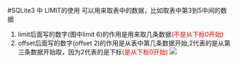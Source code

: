 #SQLite3 中 LIMIT的使用
	可以用来取表中的数据，比如取表中第3到5中间的数据

	

1. limit后面写的数字(图中limit 6)的作用是用来取几条数据<span style="color: red">(不是从下标0开始)</span>
2. offset后面写的数字(offset 2)的作用是从表中第几条数据开始,2代表的是从第三条数据开始取，因为2代表的是下标<span style="color: red">(是从下标0开始)</span>
![](https://i.imgur.com/KdSVKKM.png)
